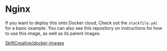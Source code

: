 # Nginx

If you want to deploy this onto Docker cloud, Check out the `stackfile.yml` for a basic example. You can also see this repository on instructions for
how to use this image, as well as its parent images.

[SkiftCreative/docker-images](https://raw.githubusercontent.com/SkiftCreative/docker-images)
